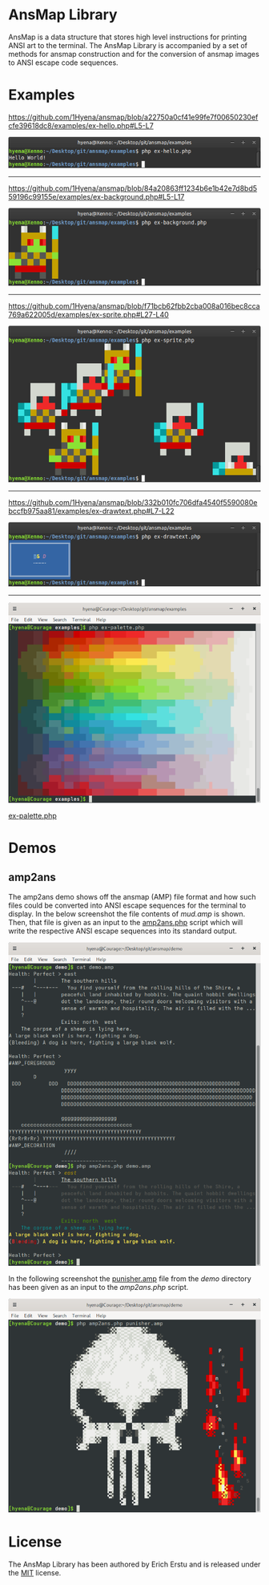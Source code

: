 # AnsMap Library ###############################################################

AnsMap is a data structure that stores high level instructions for printing ANSI
art to the terminal. The AnsMap Library is accompanied by a set of methods for
ansmap construction and for the conversion of ansmap images to ANSI escape code
sequences.


# Examples #####################################################################

https://github.com/1Hyena/ansmap/blob/a22750a0cf41e99fe7f00650230efcfe39618dc8/examples/ex-hello.php#L5-L7

![screenshot](img/ex-hello.png "console output of ex-hello.php")


********************************************************************************

https://github.com/1Hyena/ansmap/blob/84a20863ff1234b6e1b42e7d8bd559196c99155e/examples/ex-background.php#L5-L17

![screenshot](img/ex-background.png "console output of ex-background.php")


********************************************************************************

https://github.com/1Hyena/ansmap/blob/f71bcb62fbb2cba008a016bec8cca769a622005d/examples/ex-sprite.php#L27-L40

![screenshot](img/ex-sprite.png "console output of ex-sprite.php")


********************************************************************************

https://github.com/1Hyena/ansmap/blob/332b010fc706dfa4540f5590080ebccfb975aa81/examples/ex-drawtext.php#L7-L22

![screenshot](img/ex-drawtext.png "console output of ex-drawtext.php")


********************************************************************************

![screenshot](img/ex-palette.png "console output of ex-palette.php")

[ex-palette.php](https://github.com/1Hyena/ansmap/blob/master/examples/ex-palette.php)


# Demos ########################################################################

## amp2ans #####################################################################

The amp2ans demo shows off the ansmap (AMP) file format and how such files could
be converted into ANSI escape sequences for the terminal to display. In the
below screenshot the file contents of _mud.amp_ is shown. Then, that
file is given as an input to the
[amp2ans.php](https://github.com/1Hyena/ansmap/blob/master/demo/amp2ans.php)
script which will write the respective ANSI escape sequences into its standard
output.

![screenshot](img/amp2ans.png "console output of amp2ans.php")

In the following screenshot the [punisher.amp](demo/punisher.amp) file from the
_demo_ directory has been given as an input to the _amp2ans.php_ script.

![screenshot](img/punisher.png "ANSI art from the punisher.amp file")

# License ######################################################################

The AnsMap Library has been authored by Erich Erstu and is released under the
[MIT](LICENSE) license.
